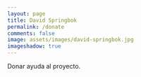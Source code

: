 ```yaml
---
layout: page
title: David Springbok 
permalink: /donate
comments: false
image: assets/images/david-springbok.jpg
imageshadow: true
---
```


Donar ayuda al proyecto.
